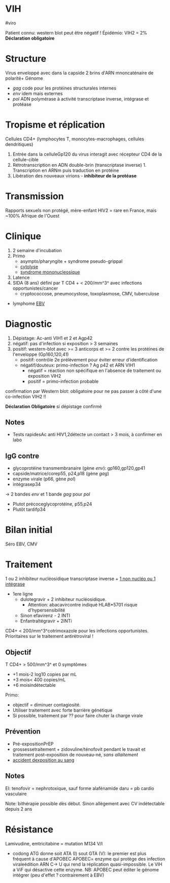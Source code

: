 # VIH
#viro 


Patient connu: western blot peut être négatif ! Épidémio: VIH2 = 2% 
**Déclaration obligatoire**

# Structure

Virus enveloppé avec dans la capside 2 brins d'ARN mnoncaténaire de polarité+
Génome

- _gag_ code pour les protéines structurales internes 
- _env_ idem mais externes 
- _pol_ ADN polymérase à activité transcriptase inverse, intégrase et protéase 

# Tropisme et réplication

Cellules CD4+ (lymphocytes T, monocytes-macrophages, cellules dendritiques) 

1. Entrée dans la celluleGp120 du virus interagit avec récepteur CD4 de la cellule-cible 
1. Rétrotranscription en ADN double-brin (transcriptase inverse) 1. Transcription en ARNm puis traduction en protéine 
2. Libération des nouveaux virions - **inhibiteur de la protéase** 


# Transmission

Rapports sexuels non protégé, mère-enfant
HIV2 = rare en France, mais ~100% Afrique de l'Ouest 


# Clinique

1. 2 semaine d'incubation 
2. Primo
    - asympto/pharyngite + syndrome pseudo-grippal 
    - [cytolyse](cytolyse)
    - [syndrome mononucleosique](syndrome-mononucleosique)
1. Latence 
2. SIDA (8 ans) défini par T CD4 + < 200/mm^3^ avec infections opportunistes/cancer 
    - cryptococcose, pneumocystose, toxoplasmose, CMV, tuberculose 
- lymphome [EBV](ebv)


# Diagnostic


1. Dépistage: Ac-anti VIH1 et 2 et Agp42 
2. négatif: pas d'infection si exposition > 3 semaines 
3. positif: western-blot avec >= 3 anticorps et >= 2 contre les protéines de l'enveloppe (Gp160,120,41) 
    - positif: contrôle 2e prélèvement pour éviter erreur d'identification 
    - négatif/douteux: primo-infection ? Ag p42 et ARN VIH1 
        - négatif = réaction non spécifique en l'absence de traitement ou
          exposition VIH2 
        - positif = primo-infection probable 

confirmation par Western blot: obligatoire pour ne pas passer à côté
d'une co-infection VIH2 !! 

**Déclaration Obligatoire** si dépistage confirmé 


## Notes

- Tests rapidesAc anti HIV1,2détecte un contact > 3 mois, à confirmer en labo 

## IgG contre

- glycoprotéine transmembranaire (gène _env_): gp160,gp120,gp41 
- capside/matrice/corep55, p24,p18 (gène _gag_) 
- enzyme virale (p66, gène _pol_) 
- intégrasep34 

-> 2 bandes _env_ et 1 bande _gag_ pour _pol_ 

- Plutot précoceglycoprotéine, p55,p24 
- Plutôt tardifp34 

# Bilan initial

Séro EBV, CMV 

# Traitement

1 ou 2 inhibiteur nucléosidique transcriptase inverse + [1 non nucléo ou 1 intégrase](#1-non-nucléo-ou-1-intégrase) 

- 1ere ligne
    - dulotegravir + 2 inhibiteur nucléosidique. 
        - Attention: abacavircontre indiqué HLAB*5701 risque
          d'hypersensibilité 
    - Sinon efavirenz - 2 INTI 
    - Enfantraltégravir + 2INTi 

CD4+ < 200/mm^3^cotrimoxazole pour les infections opportunistes. Prioritaires sur le traitement antirétroviral ! 


## Objectif


T CD4+ > 500/mm^3^ et 0 symptômes 

- +1 mois-2 log10 copies par mL 
- +3 mois< 400 copies/mL 
- +6 moisindétectable 

Primo: 

- objectif = diminuer contagiosité. 
- Utiliser traitement avec forte barrière génétique 
- Si possible, traitement par ?? pour faire chuter la charge virale 


## Prévention


- Pré-expositionPrEP 
- grossessetraitement + zidovuline/ténofovit pendant le travait et traitement post-exposition de nouveau-né, _sans allaitement_ 
- [accident dexposition au sang](accident-dexposition-au-sang)

## Notes

EI: tenofovir = nephrotoxique, sauf forme alafénamide daru = pb cardio vasculaire 

Note: bithérapie possible dès début. Sinon allègement avec CV
indétectable depuis 2 ans 


# Résistance

Lamivudine, emtricitabine = mutation M134 V/I 

- codong ATG donne soit ATA (I) sout GTA (V): le premier est plus
  fréquent à cause d'APOBEC APOBEC= enzyme qui protège des infection viraleédition ARN C-> U
  qui rend la réplication quasi-impossible. Le VIH a ViF qui désactive
  cette enzyme. NB: APOBEC peut éditer le génome intégrer (peu d'effet ?
  contrairement à EBV) 
